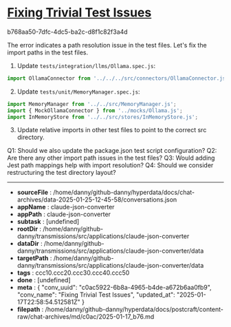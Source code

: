 # [Fixing Trivial Test Issues](https://claude.ai/chat/c0ac5922-6b8a-4965-b4de-a672b6aa0fb9)

b768aa50-7dfc-4dc5-ba2c-d8f1c82f3a4d

 The error indicates a path resolution issue in the test files. Let's fix the import paths in the test files.

1. Update `tests/integration/llms/Ollama.spec.js`:
```javascript
import OllamaConnector from '../../../src/connectors/OllamaConnector.js';
```

2. Update `tests/unit/MemoryManager.spec.js`:
```javascript
import MemoryManager from '../../src/MemoryManager.js';
import { MockOllamaConnector } from '../mocks/Ollama.js';
import InMemoryStore from '../../src/stores/InMemoryStore.js';
```

3. Update relative imports in other test files to point to the correct src directory.

Q1: Should we also update the package.json test script configuration?
Q2: Are there any other import path issues in the test files?
Q3: Would adding Jest path mappings help with import resolution?
Q4: Should we consider restructuring the test directory layout?

---

* **sourceFile** : /home/danny/github-danny/hyperdata/docs/chat-archives/data-2025-01-25-12-45-58/conversations.json
* **appName** : claude-json-converter
* **appPath** : claude-json-converter
* **subtask** : [undefined]
* **rootDir** : /home/danny/github-danny/transmissions/src/applications/claude-json-converter
* **dataDir** : /home/danny/github-danny/transmissions/src/applications/claude-json-converter/data
* **targetPath** : /home/danny/github-danny/transmissions/src/applications/claude-json-converter/data
* **tags** : ccc10.ccc20.ccc30.ccc40.ccc50
* **done** : [undefined]
* **meta** : {
  "conv_uuid": "c0ac5922-6b8a-4965-b4de-a672b6aa0fb9",
  "conv_name": "Fixing Trivial Test Issues",
  "updated_at": "2025-01-17T22:58:54.512581Z"
}
* **filepath** : /home/danny/github-danny/hyperdata/docs/postcraft/content-raw/chat-archives/md/c0ac/2025-01-17_b76.md